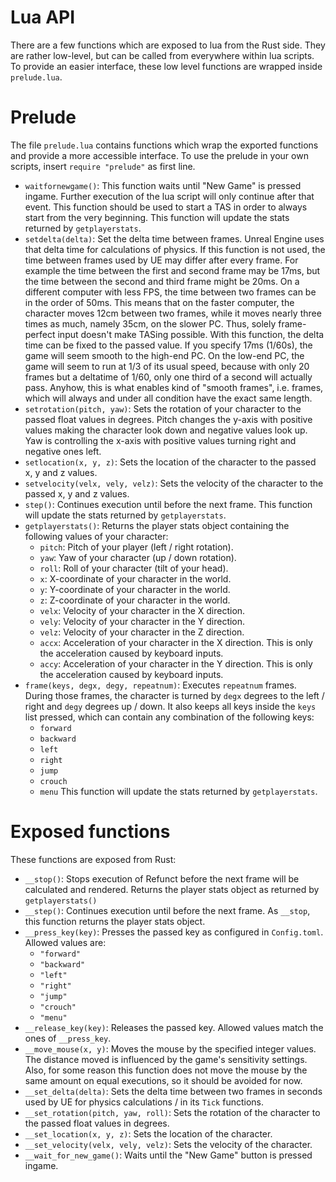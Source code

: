 # Lua API

There are a few functions which are exposed to lua from the Rust side.
They are rather low-level, but can be called from everywhere within lua scripts.
To provide an easier interface, these low level functions are wrapped inside
`prelude.lua`.

# Prelude

The file `prelude.lua` contains functions which wrap the exported
functions and provide a more accessible interface.
To use the prelude in your own scripts, insert `require "prelude"` as first line.

* `waitfornewgame()`: This function waits until "New Game" is pressed ingame.
  Further execution of the lua script will only continue after that event.
  This function should be used to start a TAS in order to always start from the
  very beginning.
  This function will update the stats returned by `getplayerstats`.
* `setdelta(delta)`: Set the delta time between frames.
  Unreal Engine uses that delta time for calculations of physics.
  If this function is not used, the time between frames used by UE may differ
  after every frame.
  For example the time between the first and second frame may be 17ms, but the
  time between the second and third frame might be 20ms.
  On a different computer with less FPS, the time between two frames can be
  in the order of 50ms.
  This means that on the faster computer, the character moves 12cm between two
  frames, while it moves nearly three times as much, namely 35cm, on the slower
  PC.
  Thus, solely frame-perfect input doesn't make TASing possible.
  With this function, the delta time can be fixed to the passed value.
  If you specify 17ms (1/60s), the game will seem smooth to the high-end PC.
  On the low-end PC, the game will seem to run at 1/3 of its usual speed,
  because with only 20 frames but a deltatime of 1/60, only one third of a
  second will actually pass.
  Anyhow, this is what enables kind of "smooth frames", i.e. frames, which
  will always and under all condition have the exact same length.
* `setrotation(pitch, yaw)`: Sets the rotation of your character to the
  passed float values in degrees.
  Pitch changes the y-axis with positive values making the character look down
  and negative values look up.
  Yaw is controlling the x-axis with positive values turning right and negative
  ones left.
* `setlocation(x, y, z)`: Sets the location of the character to the passed
  x, y and z values.
* `setvelocity(velx, vely, velz)`: Sets the velocity of the character to the
  passed x, y and z values.
* `step()`: Continues execution until before the next frame.
  This function will update the stats returned by `getplayerstats`.
* `getplayerstats()`: Returns the player stats object containing the following
  values of your character:
    + `pitch`: Pitch of your player (left / right rotation).
    + `yaw`: Yaw of your character (up / down rotation).
    + `roll`: Roll of your character (tilt of your head).
    + `x`: X-coordinate of your character in the world.
    + `y`: Y-coordinate of your character in the world.
    + `z`: Z-coordinate of your character in the world.
    + `velx`: Velocity of your character in the X direction.
    + `vely`: Velocity of your character in the Y direction.
    + `velz`: Velocity of your character in the Z direction.
    + `accx`: Acceleration of your character in the X direction.
      This is only the acceleration caused by keyboard inputs.
    + `accy`: Acceleration of your character in the Y direction.
      This is only the acceleration caused by keyboard inputs.
* `frame(keys, degx, degy, repeatnum)`: Executes `repeatnum` frames.
  During those frames, the character is turned by `degx` degrees to the
  left / right and `degy` degrees up / down.
  It also keeps all keys inside the `keys` list pressed, which can contain
  any combination of the following keys:
    + `forward`
    + `backward`
    + `left`
    + `right`
    + `jump`
    + `crouch`
    + `menu`
  This function will update the stats returned by `getplayerstats`.

# Exposed functions

These functions are exposed from Rust:

* `__stop()`: Stops execution of Refunct before the next frame will be calculated
  and rendered.
  Returns the player stats object as returned by `getplayerstats()`
* `__step()`: Continues execution until before the next frame.
  As `__stop`, this function returns the player stats object.
* `__press_key(key)`: Presses the passed key as configured in `Config.toml`.
  Allowed values are:
    + `"forward"`
    + `"backward"`
    + `"left"`
    + `"right"`
    + `"jump"`
    + `"crouch"`
    + `"menu"`
* `__release_key(key)`: Releases the passed key.
  Allowed values match the ones of `__press_key`.
* `__move_mouse(x, y)`: Moves the mouse by the specified integer values.
  The distance moved is influenced by the game's sensitivity settings.
  Also, for some reason this function does not move the mouse by the same amount
  on equal executions, so it should be avoided for now.
* `__set_delta(delta)`: Sets the delta time between two frames in seconds used
  by UE for physics calculations / in its `Tick` functions.
* `__set_rotation(pitch, yaw, roll)`: Sets the rotation of the character to
  the passed float values in degrees.
* `__set_location(x, y, z)`: Sets the location of the character.
* `__set_velocity(velx, vely, velz)`: Sets the velocity of the character.
* `__wait_for_new_game()`: Waits until the "New Game" button is pressed ingame.
